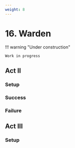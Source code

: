 ```yaml
---
weight: 8
---
```


# 16. Warden

!!! warning "Under construction"

    Work in progress

## Act II

### Setup

### Success

### Failure

## Act III

### Setup